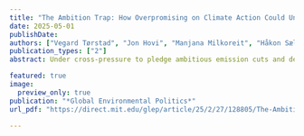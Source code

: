 ```yaml
---
title: "The Ambition Trap: How Overpromising on Climate Action Could Undermine the Paris Agreement"
date: 2025-05-01
publishDate: 
authors: ["Vegard Tørstad", "Jon Hovi", "Manjana Milkoreit", "Håkon Sælen", "Andreas Kokkvoll Tveit"]
publication_types: ["2"]
abstract: Under cross-pressure to pledge ambitious emission cuts and deliver concrete policy action, climate policymakers must navigate the tension between ambition and implementation prospects. Achieving the Paris Agreement’s long-term targets is possible only if countries make highly ambitious climate pledges. However, very ambitious pledges might engender widespread implementation failure. Devoid of enforcement mechanisms, the Paris Agreement risks an “ambition trap” whereby policymakers pledge ever more ambitious targets without the willingness or capability to ensure these targets’ implementation. Arguing that the difficulties of implementing highly ambitious pledges might threaten the long-term credibility of international climate cooperation, we report two main empirical findings. First, the ambitiousness of existing nationally determined contributions (NDCs) is inversely related to implementation likelihood, indicating a trade-off between pledges’ ambition and implementation prospects. Second, a conjoint experiment in five major democracies shows that the public is (far) more concerned with emission targets’ implementation likelihood than with their stringency (ambitiousness). Our findings suggest that maintaining the Paris Agreement’s long-term credibility requires aligning NDCs’ ambitiousness with feasible implementation. In short, emission targets must be ambitious, yet realistic.

featured: true
image:
  preview_only: true
publication: "*Global Environmental Politics*"
url_pdf: "https://direct.mit.edu/glep/article/25/2/27/128805/The-Ambition-Trap-How-Overpromising-on-Climate"

---
```

